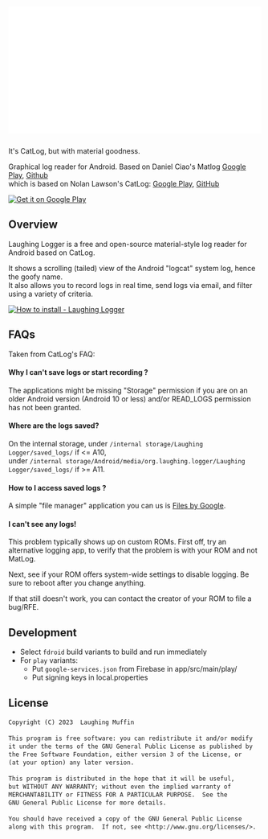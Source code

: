 ![Icon](./app/src/main/res/drawable/logo_01_nobg_2k.png)
=========
It's CatLog, but with material goodness.

Graphical log reader for Android.
Based on Daniel Ciao's
Matlog [Google Play](https://play.google.com/store/apps/details?id=com.pluscubed.matlog),
[Github](https://github.com/pluscubed/matlog) <br> which is based on Nolan Lawson's
CatLog: [Google Play][1], [GitHub][2]


[<img src="https://play.google.com/intl/en_us/badges/images/generic/en_badge_web_generic.png" alt="Get it on Google Play" height="90">](https://play.google.com/store/apps/details?id=org.laughing.logger)

Overview
---------
Laughing Logger is a free and open-source material-style log reader for Android based on CatLog.

It shows a scrolling (tailed) view of the Android "logcat" system log,
hence the goofy name. <br> It also allows you to record logs in real time, send logs via email,
and filter using a variety of criteria.

[![How to install - Laughing Logger](https://i.imgur.com/SsfjCFr.png)](https://youtu.be/6KkvyYbETv0)

FAQs
-------------
Taken from CatLog's FAQ:

#### Why I can't save logs or start recording ?

The applications might be missing "Storage" permission if you are on an older Android version (Android 10 or less)
and/or READ_LOGS permission has not been granted.

#### Where are the logs saved?

On the internal storage, under ```/internal storage/Laughing Logger/saved_logs/``` if <= A10, <br>
under ```/internal storage/Android/media/org.laughing.logger/Laughing Logger/saved_logs/``` if >= A11.

#### How to I access saved logs ?

A simple "file manager" application you can us is [Files by Google](https://play.google.com/store/apps/details?id=com.google.android.apps.nbu.files).

#### I can't see any logs!

This problem typically shows up on custom ROMs. First off, try an alternative logging app, to verify
that the problem is with your ROM and not MatLog.

Next, see if your ROM offers system-wide settings to disable logging. Be sure to reboot after you
change anything.

If that still doesn't work, you can contact the creator of your ROM to file a bug/RFE.

Development
-------------

- Select `fdroid` build variants to build and run immediately
- For `play` variants:
    - Put `google-services.json` from Firebase in app/src/main/play/
    - Put signing keys in local.properties

License
---------

```
Copyright (C) 2023  Laughing Muffin

This program is free software: you can redistribute it and/or modify
it under the terms of the GNU General Public License as published by
the Free Software Foundation, either version 3 of the License, or
(at your option) any later version.

This program is distributed in the hope that it will be useful,
but WITHOUT ANY WARRANTY; without even the implied warranty of
MERCHANTABILITY or FITNESS FOR A PARTICULAR PURPOSE.  See the
GNU General Public License for more details.

You should have received a copy of the GNU General Public License
along with this program.  If not, see <http://www.gnu.org/licenses/>.

```

[1]: https://play.google.com/store/apps/details?id=com.nolanlawson.logcat

[2]: https://github.com/nolanlawson/Catlog

[3]: https://plus.google.com/u/0/communities/108705871773878445106
